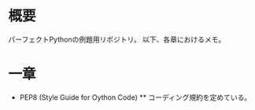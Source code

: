 # 概要
パーフェクトPythonの例題用リポジトリ。
以下、各章におけるメモ。


# 一章

* PEP8 (Style Guide for Oython Code)
** コーディング規約を定めている。


